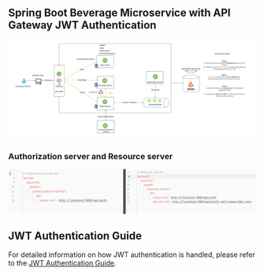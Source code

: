 ## Spring Boot Beverage Microservice with API Gateway JWT Authentication

![Diagram](docs/Beverage-microservice.png)

### Authorization server and Resource server 
![Diagram](docs/auth-resource-config.png)

## JWT Authentication Guide

For detailed information on how JWT authentication is handled, please refer to the [JWT Authentication Guide](docs/jwks.md).
